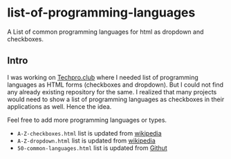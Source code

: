 # list-of-programming-languages

A List of common programming languages for html as dropdown and checkboxes.

## Intro

I was working on [Techpro.club](https://github.com/ClubTechPro/techpro.club) where I needed list of programming languages as HTML forms (checkboxes and dropdown). But I could not find any already existing repository for the same. I realized that many projects would need to show a list of programming languages as checkboxes in their applications as well. Hence the idea.

Feel free to add more programming languages or types.

-   `A-Z-checkboxes.html` list is updated from [wikipedia](https://en.wikipedia.org/wiki/List_of_programming_languages)
-   `A-Z-dropdown.html` list is updated from [wikipedia](https://en.wikipedia.org/wiki/List_of_programming_languages)
-   `50-common-languages.html` list is updated from [Githut](https://madnight.github.io/githut/#/pull_requests/2021/4)
